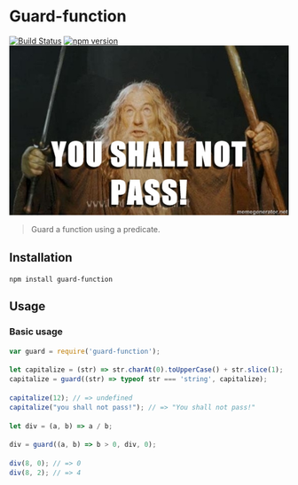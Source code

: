 Guard-function
============
[![Build Status](https://travis-ci.org/stoeffel/guard-function.svg)](https://travis-ci.org/stoeffel/guard-function) [![npm version](https://badge.fury.io/js/guard-function.svg)](http://badge.fury.io/js/guard-function)
![Gandalf](you-shall-not-pass.jpg)

> Guard a function using a predicate.

Installation
------------

`npm install guard-function`

Usage
-----

### Basic usage

```js
var guard = require('guard-function');

let capitalize = (str) => str.charAt(0).toUpperCase() + str.slice(1);
capitalize = guard((str) => typeof str === 'string', capitalize);

capitalize(12); // => undefined
capitalize("you shall not pass!"); // => "You shall not pass!"

let div = (a, b) => a / b;

div = guard((a, b) => b > 0, div, 0);

div(8, 0); // => 0
div(8, 2); // => 4
```
